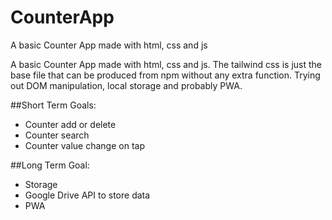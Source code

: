# CounterApp
A basic Counter App made with html, css and js

A basic Counter App made with html, css and js. The tailwind css is just the base file that can be produced from npm without any extra function. Trying out DOM manipulation, local storage and probably PWA.

##Short Term Goals:
- Counter add or delete
- Counter search
- Counter value change on tap


##Long Term Goal:
- Storage
- Google Drive API to store data
- PWA


